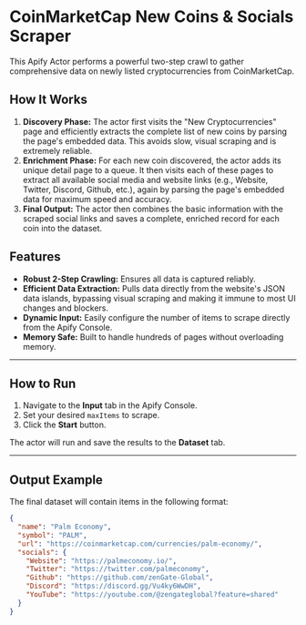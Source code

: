 # CoinMarketCap New Coins & Socials Scraper

This Apify Actor performs a powerful two-step crawl to gather comprehensive data on newly listed cryptocurrencies from CoinMarketCap.

## How It Works

1.  **Discovery Phase:** The actor first visits the "New Cryptocurrencies" page and efficiently extracts the complete list of new coins by parsing the page's embedded data. This avoids slow, visual scraping and is extremely reliable.
2.  **Enrichment Phase:** For each new coin discovered, the actor adds its unique detail page to a queue. It then visits each of these pages to extract all available social media and website links (e.g., Website, Twitter, Discord, Github, etc.), again by parsing the page's embedded data for maximum speed and accuracy.
3.  **Final Output:** The actor then combines the basic information with the scraped social links and saves a complete, enriched record for each coin into the dataset.

## Features

- **Robust 2-Step Crawling:** Ensures all data is captured reliably.
- **Efficient Data Extraction:** Pulls data directly from the website's JSON data islands, bypassing visual scraping and making it immune to most UI changes and blockers.
- **Dynamic Input:** Easily configure the number of items to scrape directly from the Apify Console.
- **Memory Safe:** Built to handle hundreds of pages without overloading memory.

---

## How to Run

1.  Navigate to the **Input** tab in the Apify Console.
2.  Set your desired `maxItems` to scrape.
3.  Click the **Start** button.

The actor will run and save the results to the **Dataset** tab.

---

## Output Example

The final dataset will contain items in the following format:

```json
{
  "name": "Palm Economy",
  "symbol": "PALM",
  "url": "https://coinmarketcap.com/currencies/palm-economy/",
  "socials": {
    "Website": "https://palmeconomy.io/",
    "Twitter": "https://twitter.com/palmeconomy",
    "Github": "https://github.com/zenGate-Global",
    "Discord": "https://discord.gg/Vu4ky6WwDH",
    "YouTube": "https://youtube.com/@zengateglobal?feature=shared"
  }
}